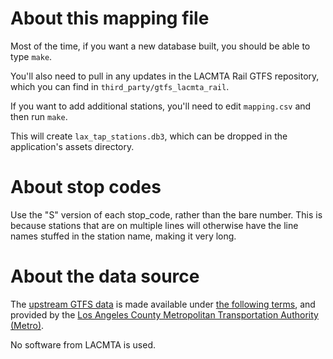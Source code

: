 # About this mapping file

Most of the time, if you want a new database built, you should be able to type `make`.

You'll also need to pull in any updates in the LACMTA Rail GTFS repository, which you can find in
`third_party/gtfs_lacmta_rail`.

If you want to add additional stations, you'll need to edit `mapping.csv` and then run `make`.

This will create `lax_tap_stations.db3`, which can be dropped in the application's assets directory.

# About stop codes

Use the "S" version of each stop_code, rather than the bare number.  This is because stations that
are on multiple lines will otherwise have the line names stuffed in the station name, making it very
long.

# About the data source

The [upstream GTFS data](https://gitlab.com/LACMTA/gtfs_rail) is made available under [the following
terms](http://developer.metro.net/the-basics/policies/terms-and-conditions/), and provided by the
[Los Angeles County Metropolitan Transportation Authority (Metro)](http://www.metro.net).

No software from LACMTA is used.
